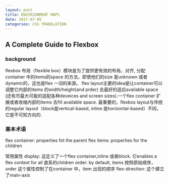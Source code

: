 ```yaml
---
layout: post
title: ENVIRIONMENT MAPS
date: 2017-07-05
categories: CSS TRANSLATION
---
```


## A Complete Guide to Flexbox

### background

flexbox 布局（flexible box）模块是为了提供更有效的布局，对齐, 分配container 中的items的space 的方法，即使他们的size 是unknown 或者dynamic的，这也是flex 一词的来源。
flex layout主要的idea是让container可以调整它内部的items 的width/height(and prder) 去最好的适应available space (还有尽最大可能的适配各种deveices and screen sizes).一个flex container 扩展或者收缩内部的items 去fill available space.
最重要的，flexbox layout与传统的regular layout（block是vertical-based, inline 是horizontal-based）不同，它是不可知方向的.

### 基本术语
flex container: properties fot the parent
flex items: properties for the children

常用属性
display: 这定义了一个flex container,inline 或者block. 它enables a flex context for all 直系的children
order: by default, items 按照原始顺序，order 这个属性控制了在container 中，item 出现的顺序
flex-direction: 这个建立了main-axis
